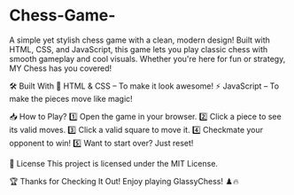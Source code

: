 # Chess-Game-
A simple yet stylish chess game with a clean, modern design! Built with HTML, CSS, and JavaScript, this game lets you play classic chess with smooth gameplay and cool visuals. Whether you're here for fun or strategy, MY Chess has you covered!

🛠 Built With
🎨 HTML & CSS – To make it look awesome!
⚡ JavaScript – To make the pieces move like magic!

📥 How to Play?
1️⃣ Open the game in your browser.
2️⃣ Click a piece to see its valid moves.
3️⃣ Click a valid square to move it.
4️⃣ Checkmate your opponent to win!
5️⃣ Want to start over? Just reset!

📜 License
This project is licensed under the MIT License.

🏆 Thanks for Checking It Out!
Enjoy playing GlassyChess! ♟️🔥
